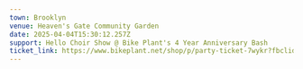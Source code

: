 ```yaml
---
town: Brooklyn
venue: Heaven's Gate Community Garden
date: 2025-04-04T15:30:12.257Z
support: Hello Choir Show @ Bike Plant's 4 Year Anniversary Bash
ticket_link: https://www.bikeplant.net/shop/p/party-ticket-7wykr?fbclid=PAZXh0bgNhZW0CMTEAAabB_dj7zZ0kVePkImwvii9WzY4LjTDek_8T18VxC0_pQ68sKP3XNRkBk6I_aem_HEaOtT5h7aZJtGeN-daQSQ
---
```

